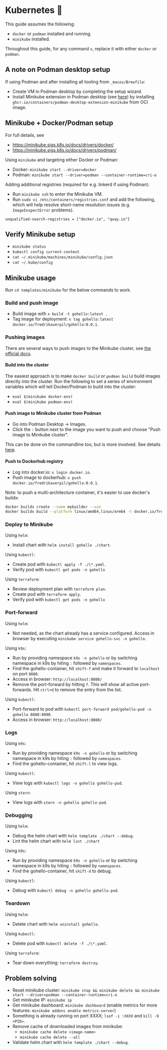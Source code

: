 # Kubernetes 🧊

This guide assumes the following:

- `docker` or `podman` installed and running.
- `minikube` installed.

Throughout this guide, for any command `x`, replace it with either `docker` or `podman`.

## A note on Podman desktop setup

If using Podman and after installing all tooling from `_macos/Brewfile`:

- Create VM in Podman desktop by completing the setup wizard.
- Install Minikube extension in Podman desktop (see [here](https://podman-desktop.io/docs/minikube)) by installing `ghcr.io/containers/podman-desktop-extension-minikube` from OCI image.

## Minikube + Docker/Podman setup

For full details, see

- https://minikube.sigs.k8s.io/docs/drivers/docker/
- https://minikube.sigs.k8s.io/docs/drivers/podman/

Using `minikube` and targeting either Docker or Podman:

- Docker: `minikube start --driver=docker`
- Podman: `minikube start --driver=podman --container-runtime=cri-o`

Adding additional registries (required for e.g. linkerd if using Podman):

- Run `minikube ssh` to enter the Minikube VM.
- Run `sudo vi /etc/containers/registries.conf` and add the following, which will help resolve short-name resolution issues (e.g. `ImageInspectError` problems).

```
unqualified-search-registries = ["docker.io", "quay.io"]
```

## Verify Minikube setup

- `minikube status`
- `kubectl config current-context`
- `cat ~/.minikube/machines/minikube/config.json`
- `cat ~/.kube/config`

## Minikube usage

Run `cd templates/minikube` for the below commands to work.

### Build and push image

- Build image with `x build -t gohello:latest .`
- Tag image for deployment: `x tag gohello:latest docker.io/fredrikaverpil/gohello:0.0.1`.

### Pushing images

There are several ways to push images to the Minikube cluster, see [the official docs](https://minikube.sigs.k8s.io/docs/handbook/pushing).

#### Build into the cluster

The easiest approach is to make `docker build` or `podman build` build images directly into the cluster. Run the following to set a series of environment variables which will tell Docker/Podman to build into the cluster:

- `eval $(minikube docker-env)`
- `eval $(minikube podman-env)`

#### Push image to Minikube cluster from Podman

- Go into Podman Desktop -> Images.
- Click the `:` button next to the image you want to push and choose "Push image to Minikube cluster".

This can be done on the commandline too, but is more involved. See details [here](https://podman-desktop.io/docs/minikube/pushing-an-image-to-minikube).

#### Push to Dockerhub registry

- Log into docker.io: `x login docker.io`.
- Push image to dockerhub: `x push docker.io/fredrikaverpil/gohello:0.0.1`.

Note: to push a multi-architecture container, it's easier to use docker's buildx:

```bash
docker buildx create --name mybuilder --use
docker buildx build --platform linux/amd64,linux/arm64 -t docker.io/fredrikaverpil/gohello:0.0.1 --push .
```

### Deploy to Minikube

Using `helm`:

- Install chart with `helm install gohello ./chart`.

Using `kubectl`:

- Create pod with `kubectl apply -f ./\*.yaml`.
- Verify pod with `kubectl get pods -n gohello`

Using `terraform`:

- Review deployment plan with `terraform plan`.
- Create pod with `terraform apply`.
- Verify pod with `kubectl get pods -n gohello`

### Port-forward

Using `helm`:

- Not needed, as the chart already has a service configured. Access in browser by executing `minikube service gohello-svc -n gohello`.

Using `k9s`:

- Run by providing namespace `k9s -n gohello` or by switching namespace in k9s by hiting `:` followed by `namespaces`.
- Find the gohello-container, hit `shift-f` and make it forward to `localhost` on port `8080`.
- Access in browser: `http://localhost:8080/`
- Remove the port-forward by hitting `f`. This will show all active port-forwards. Hit `ctrl+d` to remove the entry from the list.

Using `kubectl`:

- Port-forward to pod with `kubectl port-forward pod/gohello-pod -n gohello 8080:9090`.
- Access in browser: `http://localhost:8080/`

### Logs

Using `k9s`:

- Run by providing namespace `k9s -n gohello` or by switching namespace in k9s by hiting `:` followed by `namespaces`.
- Find the gohello-container, hit `shift-l` to view logs.

Using `kubectl`:

- View logs with `kubectl logs -n gohello gohello-pod`.

Using `stern`:

- View logs with `stern -n gohello gohello-pod`.

### Debugging

Using `helm`:

- Debug the helm chart with `helm template ./chart --debug`.
- Lint the helm chart with `helm lint ./chart`

Using `k9s`:

- Run by providing namespace `k9s -n gohello` or by switching namespace in k9s by hiting `:` followed by `namespaces`.
- Find the gohello-container, hit `shift-d` to debug.

Using `kubectl`:

- Debug with `kubectl debug -n gohello gohello-pod`.

### Teardown

Using `helm`:

- Delete chart with `helm uninstall gohello`.

Using `kubectl`:

- Delete pod with `kubectl delete -f ./\*.yaml`.

Using `terraform`:

- Tear down everything: `terraform destroy`.

## Problem solving

- Reset minikube cluster: `minikube stop && minikube delete && minikube start --driver=podman --container-runtime=cri-o`
- Get minikube IP: `minikube ip`
- Get minikube dashboard: `minikube dashboard` (enable metrics for more features: `minikube addons enable metrics-server`)
- Something is already running on port XXXX; `lsof -i :XXXX` and `kill -9 <PID>`.
- Remove cache of downloaded images from minikube:
  - `minikube cache delete <image-name>`
  - `minikube cache delete --all`
- Validate helm chart with `helm template ./chart --debug`.
